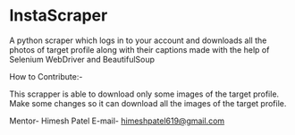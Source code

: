 # InstaScraper
A python scraper which logs in to your account and downloads all the photos of target profile along with their captions made with the help of Selenium WebDriver and BeautifulSoup



How to Contribute:-


This scrapper is able to download only some images of the target profile. Make some changes so it can download all the images of the target profile.




Mentor- Himesh Patel
E-mail- himeshpatel619@gmail.com
